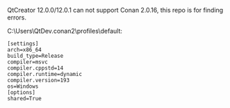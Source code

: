 QtCreator 12.0.0/12.0.1 can not support Conan 2.0.16, this repo is for finding errors.

C:\Users\QtDev\.conan2\profiles\default:

```
[settings]
arch=x86_64
build_type=Release
compiler=msvc
compiler.cppstd=14
compiler.runtime=dynamic
compiler.version=193
os=Windows
[options]
shared=True
```
